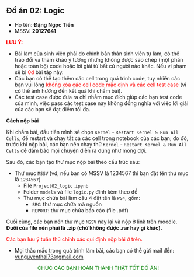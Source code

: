 ## Đồ án 02: Logic

- Họ tên: **Đặng Ngọc Tiến**
- MSSV: **20127641**

<font color='red'>**LƯU Ý:**</font>

- Bài làm của sinh viên phải do chính bản thân sinh viên tự làm, có thể trao đổi và tham khảo ý tưởng nhưng không được sao chép (một phần hoặc toàn bộ) code hoặc lời giải từ bất cứ người nào khác. Nếu vi phạm sẽ bị <font color='red'>0đ</font> bài tập này.
- Các bạn có thể tạo thêm các cell trong quá trình code, tuy nhiên các bạn vui lòng <font color='red'>không xóa các cell code mặc định và các cell test case</font> (vì có thể ảnh hưởng đến kết quả khi chấm bài).
- Các test case được đưa ra chỉ nhằm mục đích giúp các bạn test code của mình, việc pass các test case này không đồng nghĩa với việc lời giải của các bạn sẽ đạt điểm tối đa.

**Cách nộp bài**

Khi chấm bài, đầu tiên mình sẽ chọn `Kernel` - `Restart Kernel & Run All Cells`, để restart và chạy tất cả các cell trong notebook của các bạn; do đó, trước khi nộp bài, các bạn nên chạy thử `Kernel` - `Restart Kernel & Run All Cells` để đảm bảo mọi chuyện diễn ra đúng như mong đợi.

Sau đó, các bạn tạo thư mục nộp bài theo cấu trúc sau:

- Thư mục `MSSV` (vd, nếu bạn có MSSV là 1234567 thì bạn đặt tên thư mục là `1234567`)
  - File `Project02_logic.ipynb`
  - Folder `models` và file `logic.py` đính kèm theo đề
  - Thư mục chứa bài làm câu 4 đặt tên là `PS4`, gồm:
    - `SRC`: thư mục chứa mã nguồn
    - `REPORT`: thư mục chứa báo cáo (file .pdf)

Cuối cùng, các bạn nén thư mục `MSSV` này lại và nộp ở link trên moodle. **Đuôi của file nén phải là .zip (chứ không được .rar hay gì khác).**

<font color=red>Các bạn lưu ý tuân thủ chính xác qui định nộp bài ở trên.</font>

- Mọi thắc mắc trong quá trình làm bài, các bạn có thể gửi mail đến: vunguyenthai73@gmail.com

<center><font color='green'>CHÚC CÁC BẠN HOÀN THÀNH THẬT TỐT ĐỒ ÁN!</font></center>
